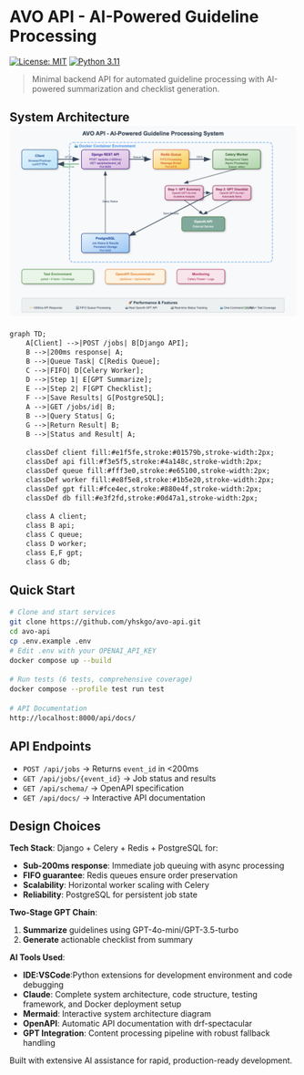 # AVO API - AI-Powered Guideline Processing

[![License: MIT](https://img.shields.io/badge/License-MIT-yellow.svg)](https://opensource.org/licenses/MIT)
[![Python 3.11](https://img.shields.io/badge/python-3.11-blue.svg)](https://www.python.org/downloads/)

> Minimal backend API for automated guideline processing with AI-powered summarization and checklist generation.

## System Architecture![AVO API Architecture](./assests/avo_api_architecture.png)

```mermaid
graph TD;
    A[Client] -->|POST /jobs| B[Django API];
    B -->|200ms response| A;
    B -->|Queue Task| C[Redis Queue];
    C -->|FIFO| D[Celery Worker];
    D -->|Step 1| E[GPT Summarize];
    E -->|Step 2| F[GPT Checklist];
    F -->|Save Results| G[PostgreSQL];
    A -->|GET /jobs/id| B;
    B -->|Query Status| G;
    G -->|Return Result| B;
    B -->|Status and Result| A;
    
    classDef client fill:#e1f5fe,stroke:#01579b,stroke-width:2px;
    classDef api fill:#f3e5f5,stroke:#4a148c,stroke-width:2px;
    classDef queue fill:#fff3e0,stroke:#e65100,stroke-width:2px;
    classDef worker fill:#e8f5e8,stroke:#1b5e20,stroke-width:2px;
    classDef gpt fill:#fce4ec,stroke:#880e4f,stroke-width:2px;
    classDef db fill:#e3f2fd,stroke:#0d47a1,stroke-width:2px;
    
    class A client;
    class B api;
    class C queue;
    class D worker;
    class E,F gpt;
    class G db;
```

## Quick Start
```bash
# Clone and start services
git clone https://github.com/yhskgo/avo-api.git
cd avo-api
cp .env.example .env
# Edit .env with your OPENAI_API_KEY
docker compose up --build

# Run tests (6 tests, comprehensive coverage)
docker compose --profile test run test

# API Documentation
http://localhost:8000/api/docs/
```

## API Endpoints
- `POST /api/jobs` → Returns `event_id` in <200ms
- `GET /api/jobs/{event_id}` → Job status and results
- `GET /api/schema/` → OpenAPI specification
- `GET /api/docs/` → Interactive API documentation

## Design Choices

**Tech Stack**: Django + Celery + Redis + PostgreSQL for:
- **Sub-200ms response**: Immediate job queuing with async processing
- **FIFO guarantee**: Redis queues ensure order preservation  
- **Scalability**: Horizontal worker scaling with Celery
- **Reliability**: PostgreSQL for persistent job state

**Two-Stage GPT Chain**:
1. **Summarize** guidelines using GPT-4o-mini/GPT-3.5-turbo
2. **Generate** actionable checklist from summary

**AI Tools Used**:
- **IDE:VSCode**:Python extensions for development environment and code debugging
- **Claude**: Complete system architecture, code structure, testing framework, and Docker deployment setup
- **Mermaid**: Interactive system architecture diagram
- **OpenAPI**: Automatic API documentation with drf-spectacular  
- **GPT Integration**: Content processing pipeline with robust fallback handling

Built with extensive AI assistance for rapid, production-ready development.